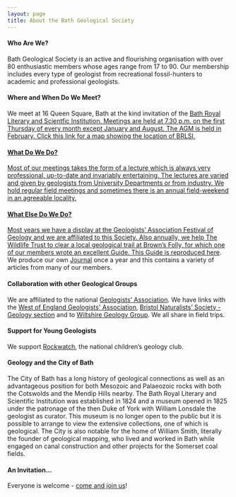 ```yaml
---
layout: page
title: About the Bath Geological Society
---
```


<h4>Who Are We?</h4>
Bath Geological Society is an active and flourishing organisation with over 80 enthusiastic members whose ages range from 17 to 90. Our membership includes every type of geologist from recreational fossil-hunters to academic and professional geologists.

<h4>Where and When Do We Meet?</h4>
We meet at 16 Queen Square, Bath at the kind invitation of the <a target="_blank" href="https://www.brlsi.org/">Bath Royal Literary and Scientfic Institution. Meetings are held at 7.30 p.m. on the first Thursday of every month except January and August. The AGM is held in February.
Click this link for a map showing the location of BRLSI.

<h4>What Do We Do?</h4>
Most of our meetings takes the form of a lecture which is always very professional, up-to-date and invariably entertaining. The lectures are varied and given by geologists from University Departments or from industry. We hold regular field meetings and sometimes there is an annual field-weekend in an agreeable locality.

<h4>What Else Do We Do?</h4>
Most years we have a display at the Geologists’ Association Festival of Geology and we are affiliated to this Society. Also annually, we help The Wildlife Trust to clear a local geological trail at Brown’s Folly, for which one of our members wrote an excellent Guide. This Guide is reproduced <a href="https://www.brownsfolly.org.uk/">here</a>. We produce our own <a href="/journal/">Journal</a> once a year and this contains a variety of articles from many of our members.

<h4>Collaboration with other Geological Groups</h4>
We are affiliated to the national <a target="_blank" href="https://geologistsassociation.org.uk/">Geologists’ Association</a>. We have links with the <a target="_blank" href="https://www.wega.org.uk/">West of England Geologists' Association</a>, <a target="_blank" href="http://bristolnats.org.uk/geology/">Bristol Naturalists’ Society - Geology section</a> and to <a target="_blank" href="https://www.wiltshiregeologygroup.org.uk/">Wiltshire Geology Group</a>. We all share in field trips.

<h4>Support for Young Geologists</h4>
We support <a target="_blank" href="https://www.rockwatch.org.uk/">Rockwatch</a>, the national children’s geology club.

<h4>Geology and the City of Bath</h4>
The City of Bath has a long history of geological connections as well as an advantageous position for both Mesozoic and Palaeozoic rocks with both the Cotswolds and the Mendip Hills nearby. The Bath Royal Literary and Scientific Institution was established in 1824 and a museum opened in 1825 under the patronage of the then Duke of York with William Lonsdale the geologist as curator. This museum is no longer open to the public but it is possible to arrange to view the extensive collections, one of which is geological. The City is also notable for the home of William Smith, literally the founder of geological mapping, who lived and worked in Bath while engaged on canal construction and other projects for the Somerset coal fields.

<h4>An Invitation...</h4>
Everyone is welcome - <a href="/membership.html">come and join us</a>!